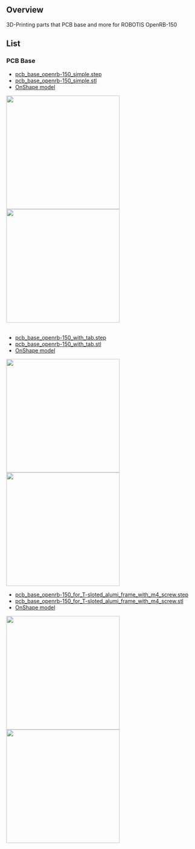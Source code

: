 ## Overview
3D-Printing parts that PCB base and more for ROBOTIS OpenRB-150

## List
### PCB Base
- [pcb_base_openrb-150_simple.step](https://github.com/shiba-8ro/OpenRB-150_3D-Printing_parts/blob/master/3D-Printing_parts/pcb_base_openrb-150_simple.step)<br>
- [pcb_base_openrb-150_simple.stl](https://github.com/shiba-8ro/OpenRB-150_3D-Printing_parts/blob/master/3D-Printing_parts/pcb_base_openrb-150_simple.stl)<br>
- [OnShape model](https://cad.onshape.com/documents/9cc536a2592cf395faf95286/w/eaa3cae0f3edaeedbdc9221e/e/dd78e85ef877cd76785ee276?renderMode=0&uiState=6584dc95ab2f13516c47289e)<br>
<img src="https://github.com/shiba-8ro/OpenRB-150_3D-Printing_parts/assets/5852451/643b5748-2f9d-4fff-bfdc-eaf47df12485" height="300">
<img src="https://github.com/shiba-8ro/OpenRB-150_3D-Printing_parts/assets/5852451/4662cafe-95f5-4382-b7f7-8d3b50d580e3" height="300"><br>
<br>

- [pcb_base_openrb-150_with_tab.step](https://github.com/shiba-8ro/OpenRB-150_3D-Printing_parts/blob/master/3D-Printing_parts/pcb_base_openrb-150_with_tab.step)<br>
- [pcb_base_openrb-150_with_tab.stl](https://github.com/shiba-8ro/OpenRB-150_3D-Printing_parts/blob/master/3D-Printing_parts/pcb_base_openrb-150_with_tab.stl)<br>
- [OnShape model](https://cad.onshape.com/documents/9cc536a2592cf395faf95286/w/eaa3cae0f3edaeedbdc9221e/e/dd78e85ef877cd76785ee276?renderMode=0&uiState=6584dc95ab2f13516c47289e)<br>
<img src="https://github.com/shiba-8ro/OpenRB-150_3D-Printing_parts/assets/5852451/a19e3245-6c98-4714-845a-37943ff49272" height="300">
<img src="https://github.com/shiba-8ro/OpenRB-150_3D-Printing_parts/assets/5852451/c556a613-32fd-4c84-bc35-670a06644a54" height="300"><br>

- [pcb_base_openrb-150_for_T-sloted_alumi_frame_with_m4_screw.step](https://github.com/shiba-8ro/OpenRB-150_3D-Printing_parts/blob/master/3D-Printing_parts/pcb_base_openrb-150_for_T-sloted_alumi_frame_with_m4_flat_head_screw.step)<br>
- [pcb_base_openrb-150_for_T-sloted_alumi_frame_with_m4_screw.stl](https://github.com/shiba-8ro/OpenRB-150_3D-Printing_parts/blob/master/3D-Printing_parts/pcb_base_openrb-150_for_T-sloted_alumi_frame_with_m4_flat_head_screw.stl)<br>
- [OnShape model](https://cad.onshape.com/documents/9cc536a2592cf395faf95286/w/eaa3cae0f3edaeedbdc9221e/e/8b53783a703f2eddd9994ad9?renderMode=0&uiState=659981e3389d1a73dc66598e)<br>
<img src="https://github.com/shiba-8ro/OpenRB-150_3D-Printing_parts/assets/5852451/985f24ce-1870-4b4e-8ab6-85d6153b71bc" height="300">
<img src="https://github.com/shiba-8ro/OpenRB-150_3D-Printing_parts/assets/5852451/15af1961-ba13-4d0f-ba4d-12838f0d49c4" height="300">




